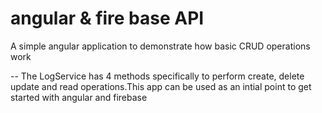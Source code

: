 # angular & fire base API
A simple angular application to demonstrate how basic CRUD operations work 

-- The LogService has 4 methods specifically to perform create, delete update and read operations.This app can be used as an intial point to get started with angular and firebase
 
